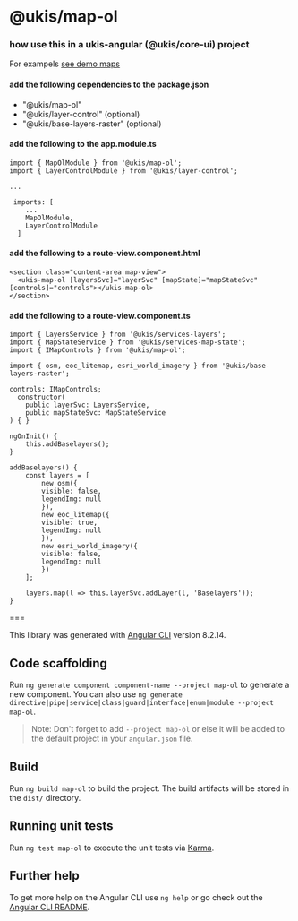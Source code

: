 # @ukis/map-ol

### how use this in a ukis-angular (@ukis/core-ui) project

For exampels [see demo maps](../demo-maps/README.md)

#### add the following dependencies to the package.json
- "@ukis/map-ol"
- "@ukis/layer-control" (optional)
- "@ukis/base-layers-raster" (optional)

#### add the following to the app.module.ts
```
import { MapOlModule } from '@ukis/map-ol';
import { LayerControlModule } from '@ukis/layer-control';

...

 imports: [
    ...
    MapOlModule,
    LayerControlModule
  ]
```


#### add the following to a route-view.component.html
```
<section class="content-area map-view">
  <ukis-map-ol [layersSvc]="layerSvc" [mapState]="mapStateSvc" [controls]="controls"></ukis-map-ol>
</section>
```

#### add the following to a route-view.component.ts
```
import { LayersService } from '@ukis/services-layers';
import { MapStateService } from '@ukis/services-map-state';
import { IMapControls } from '@ukis/map-ol';

import { osm, eoc_litemap, esri_world_imagery } from '@ukis/base-layers-raster';
```

```
controls: IMapControls;
  constructor(
    public layerSvc: LayersService,
    public mapStateSvc: MapStateService
) { }
```

```
ngOnInit() {
    this.addBaselayers();
}

addBaselayers() {
    const layers = [
        new osm({
        visible: false,
        legendImg: null
        }),
        new eoc_litemap({
        visible: true,
        legendImg: null
        }),
        new esri_world_imagery({
        visible: false,
        legendImg: null
        })
    ];

    layers.map(l => this.layerSvc.addLayer(l, 'Baselayers'));
}
```


===

This library was generated with [Angular CLI](https://github.com/angular/angular-cli) version 8.2.14.

## Code scaffolding

Run `ng generate component component-name --project map-ol` to generate a new component. You can also use `ng generate directive|pipe|service|class|guard|interface|enum|module --project map-ol`.
> Note: Don't forget to add `--project map-ol` or else it will be added to the default project in your `angular.json` file. 

## Build

Run `ng build map-ol` to build the project. The build artifacts will be stored in the `dist/` directory.

## Running unit tests

Run `ng test map-ol` to execute the unit tests via [Karma](https://karma-runner.github.io).

## Further help

To get more help on the Angular CLI use `ng help` or go check out the [Angular CLI README](https://github.com/angular/angular-cli/blob/master/README.md).
